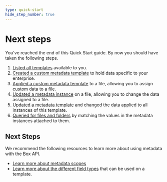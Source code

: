 ```yaml
---
type: quick-start
hide_step_number: true
---
```


# Next steps

You've reached the end of this Quick Start guide. By now you should have taken
the following steps.

1. [Listed all templates](g://metadata/quick-start/list-all) available to you.
2. [Created a custom metadata template](g://metadata/quick-start/create-template) to hold data specific to your enterprise.
3. [Applied a custom metadata template](g://metadata/quick-start/create-instance) to a file, allowing you to assign custom data to a file.
4. [Updated a metadata instance](g://metadata/quick-start/update-instance) on a file, allowing you to change the data assigned to a file.
5. [Updated a metadata template](g://metadata/quick-start/update-template) and changed the data applied to all instances of this template.
6. [Queried for files and folders](g://metadata/quick-start/create-query) by matching the values in the metadata instances attached to them.

## Next Steps

We recommend the following resources to learn more about using metadata with the
Box API.

* [Learn more about metadata scopes](g://metadata/scopes)
* [Learn more about the different field types](g://metadata/fields) that can be used on a template.